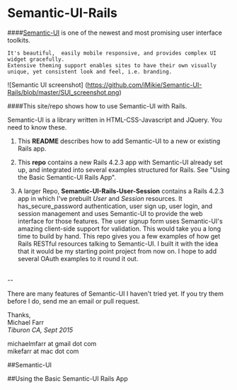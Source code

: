 # Semantic-UI-Rails
####[Semantic-UI](www.semantic-ui.com) is one of the newest and most promising user interface toolkits.  
```
It's beautiful,  easily mobile responsive, and provides complex UI widget gracefully.  
Extensive theming support enables sites to have their own visually unique, yet consistent look and feel, i.e. branding.
```
![Semantic UI screenshot] (https://github.com/iMikie/Semantic-UI-Rails/blob/master/SUI_screenshot.png)

####This site/repo shows how to use Semantic-UI with Rails.  



Semantic-UI is a library written in HTML-CSS-Javascript and JQuery. You need to know these.  

1. This **README** describes how to add Semantic-UI to a new or existing Rails app.  
2. This **repo** contains a new Rails 4.2.3 app with Semantic-UI already set up, and integrated into several examples structured for Rails.  See "Using the Basic Semantic-UI Rails App".

3. A larger Repo, **Semantic-UI-Rails-User-Session** contains a Rails 4.2.3 app in which I've prebuilt *User* and *Session* resources.  It has_secure_password authentication, user sign up, user login, and session management and uses Semantic-UI to provide the web interface for those features.  The user signup form uses Semantic-UI's amazing client-side support for  validation.  This would take you a long time to build by hand.  This repo gives you a few examples of how get Rails RESTful resources talking to Semantic-UI.  I built it with the idea that it would be my starting point project from now on. I hope to add several OAuth examples to it round it out.  
<br>
--

There are many features of Semantic-UI I haven't tried yet.  If you try them before I do, send me an email or pull request.

Thanks, <br>
Michael Farr <br>
*Tiburon CA, Sept 2015*

michaelmfarr at gmail dot com <br>
mikefarr at mac dot com



##Semantic-UI

##Using the Basic Semantic-UI Rails App
